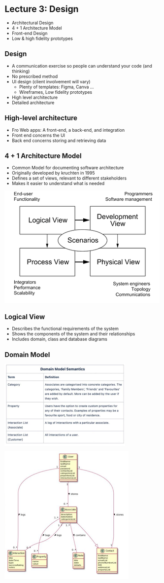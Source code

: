 # Lecture 3: Design

* Architectural Design
* 4 + 1 Architecture Model
* Front-end Design
* Low & high fidelity prototypes

## Design
* A communication exercise so people can understand your code (and thinking)
* No prescribed method
* UI design (client involvement will vary)
  * Plenty of templates: Figma, Canva ...
  * Wireframes, Low fidelity prototypes
* High level architecture
* Detailed architecture

## High-level architecture
* Fro Web apps: A front-end, a back-end, and integration
* Front end concerns the UI
* Back end concerns storing and retrieving data

## 4 + 1 Architecture Model
* Common Model for documenting software architecture
* Originally developed by kruchten in 1995
* Defines a set of views, relevant to different stakeholders
* Makes it easier to understand what is needed

![4 + 1 model](./Resources/image.png)

## Logical View
* Describes the functional requirements of the system
* Shows the components of the system and their relationships
* Includes domain, class and database diagrams

## Domain Model
![](./Resources/image2.png)

![](./Resources/image3.png)